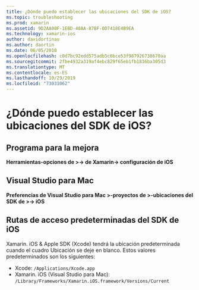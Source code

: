 ```yaml
---
title: ¿Dónde puedo establecer las ubicaciones del SDK de iOS?
ms.topic: troubleshooting
ms.prod: xamarin
ms.assetid: 9D2AA00F-1EBD-40AA-87BF-0D7418E4B9EA
ms.technology: xamarin-ios
author: davidortinau
ms.author: daortin
ms.date: 06/05/2018
ms.openlocfilehash: c0d7bc92edd575adb5c6bce53f987926738670aa
ms.sourcegitcommit: 2fbe4932a319af4ebc829f65eb1fb1816ba305d3
ms.translationtype: MT
ms.contentlocale: es-ES
ms.lasthandoff: 10/29/2019
ms.locfileid: "73031062"
---
```

# <a name="where-can-i-set-my-ios-sdk-locations"></a>¿Dónde puedo establecer las ubicaciones del SDK de iOS?

## <a name="visual-studio"></a>Programa para la mejora

**Herramientas-opciones de >-> de Xamarin-> configuración de iOS**

## <a name="visual-studio-for-mac"></a>Visual Studio para Mac

**Preferencias de Visual Studio para Mac >-proyectos de >-ubicaciones del SDK de >-> iOS**

## <a name="default-ios-sdk-paths"></a>Rutas de acceso predeterminadas del SDK de iOS

Xamarin. iOS & Apple SDK (Xcode) tendrá la ubicación predeterminada cuando el cuadro Ubicación se deje en blanco. Estos valores predeterminados son los siguientes:

- Xcode: `/Applications/Xcode.app`
- Xamarin. iOS (Visual Studio para Mac): `/Library/Frameworks/Xamarin.iOS.framework/Versions/Current`
